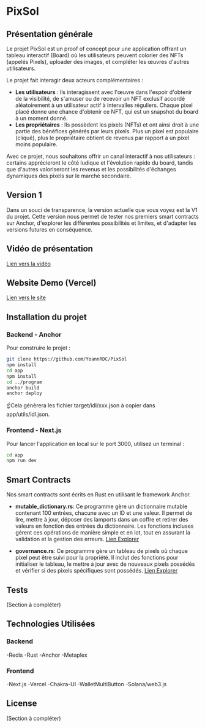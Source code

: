 # PixSol

## Présentation générale

Le projet PixSol est un proof of concept pour une application offrant un tableau interactif (Board) où les utilisateurs peuvent colorier des NFTs (appelés Pixels), uploader des images, et compléter les œuvres d'autres utilisateurs.

Le projet fait interagir deux acteurs complémentaires :

- **Les utilisateurs** : Ils interagissent avec l'œuvre dans l'espoir d'obtenir de la visibilité, de s'amuser ou de recevoir un NFT exclusif accordé aléatoirement à un utilisateur actif à intervalles réguliers. Chaque pixel placé donne une chance d'obtenir ce NFT, qui est un snapshot du board à un moment donné.
- **Les propriétaires** : Ils possèdent les pixels (NFTs) et ont ainsi droit à une partie des bénéfices générés par leurs pixels. Plus un pixel est populaire (cliqué), plus le propriétaire obtient de revenus par rapport à un pixel moins populaire.

Avec ce projet, nous souhaitons offrir un canal interactif à nos utilisateurs : certains apprécieront le côté ludique et l'évolution rapide du board, tandis que d'autres valoriseront les revenus et les possibilités d'échanges dynamiques des pixels sur le marché secondaire.

## Version 1

Dans un souci de transparence, la version actuelle que vous voyez est la V1 du projet. Cette version nous permet de tester nos premiers smart contracts sur Anchor, d'explorer les différentes possibilités et limites, et d'adapter les versions futures en conséquence.

## Vidéo de présentation

[Lien vers la vidéo](http://loom.com/)

## Website Demo (Vercel)

[Lien vers le site](https://pixsol.world/)

## Installation du projet

### Backend - Anchor

Pour construire le projet :

```bash
git clone https://github.com/YoannRDC/PixSol
npm install
cd app
npm install
cd ../program
anchor build
anchor deploy

```

☝️Cela génèrera les fichier target/idl/xxx.json à copier dans app/utils/idl.json.

### Frontend - Next.js

Pour lancer l'application en local sur le port 3000, utilisez un terminal :

```bash
cd app
npm run dev

```

## Smart Contracts

Nos smart contracts sont écrits en Rust en utilisant le framework Anchor.

- **mutable_dictionary.rs**: Ce programme gère un dictionnaire mutable contenant 100 entrées, chacune avec un ID et une valeur. Il permet de lire, mettre à jour, déposer des lamports dans un coffre et retirer des valeurs en fonction des entrées du dictionnaire. Les fonctions incluses gèrent ces opérations de manière simple et en lot, tout en assurant la validation et la gestion des erreurs. [Lien Explorer](https://explorer.solana.com/address/6FBQBJE6pFaRq6iPMc2HN6rRq7TCtzWqLBv7za9BNvtU?cluster=devnet)

- **governance.rs**: Ce programme gère un tableau de pixels où chaque pixel peut être suivi pour la propriété. Il inclut des fonctions pour initialiser le tableau, le mettre à jour avec de nouveaux pixels possédés et vérifier si des pixels spécifiques sont possédés. [Lien Explorer](https://explorer.solana.com/address/9C6m91JP9san9xyZFurePehJvRdBuT2JScMuE6cZeJe9?cluster=devnet)

## Tests

(Section à compléter)

## Technologies Utilisées

### Backend

-Redis
-Rust
-Anchor
-Metaplex

### Frontend

-Next.js
-Vercel
-Chakra-UI
-WalletMultiButton
-Solana/web3.js

## License

(Section à compléter)
